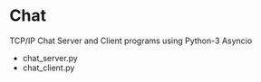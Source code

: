 # Chat
TCP/IP Chat Server and Client programs using Python-3 Asyncio
* chat_server.py
* chat_client.py
